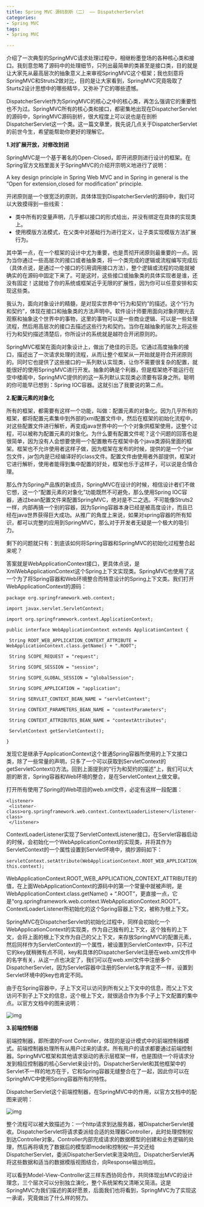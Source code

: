 ```yaml
---
title: Spring MVC 源码剖析（二） —— DispatcherServlet
categories:
- Spring MVC 
tags:
- Spring MVC

---
```



介绍了一次典型的SpringMVC请求处理过程中，相继粉墨登场的各种核心类和接口。我刻意忽略了源码中的处理细节，只列出最简单的类甚至是接口类，目的就是让大家先从最高层次的抽象意义上来审视SpringMVC这个框架；我也刻意将SpringMVC和Struts2做对比，目的是让大家看到，SpringMVC究竟吸取了Sturts2设计思想中的哪些精华，又弥补了它的哪些遗憾。

DispatcherServlet作为SpringMVC的核心之中的核心类，再怎么强调它的重要性也不为过。SpringMVC所有的核心类和接口，都密集地出现在DispatcherServlet的源码中，SpringMVC源码剖析，很大程度上可以说也是在剖析DispatcherServlet这一个类。这一篇文章里，我先说几点关于DispatcherServlet的前世今生，希望能帮助你更好的理解它。

**1.对扩展开放，对修改封闭**

SpringMVC是一个基于著名的Open-Closed，即开闭原则进行设计的框架。在Spring官方文档里面关于SpringMVC的介绍开宗明义地进行了说明：

A key design principle in Spring Web MVC and in Spring in general is the “Open for extension,closed for modification” principle.  

开闭原则是一个很宽泛的原则，具体体现到DispatcherServlet的源码中，我们可以大致摸得到一些线索：

*   类中所有的变量声明，几乎都以接口的形式给出，并没有绑定在具体的实现类上。
*   使用模版方法模式，在父类中对基础行为进行定义，让子类实现模版方法扩展行为。

其中第一点，在一个框架的设计中尤为重要，也是贯彻开闭原则最重要的一点。因为当你通过一些高层次的接口或者抽象类，将一个类完成的逻辑或流程编写完成后（具体点说，是通过一个接口的引用调用接口方法），整个逻辑或流程的功能就被确实的在源码中固定下来了。可是这时，这些接口或抽象类的具体实现者是谁，还没有固定！这就给了你的系统或框架近乎无限的扩展性，因为你可以任意安排和实现这些类。

我认为，面向对象设计的精髓，是对现实世界中“行为和契约”的描述。这个“行为和契约”，体现在接口和抽象类的方法声明中。软件设计师要用面向对象的眼光去观察和抽象这个世界中的事物，这里的事物可以是一些商业逻辑、可以是一些处理流程，然后用高层次的接口去描述这些行为和契约。当你在越抽象的层次上将这些行为和契约描述清楚后，你所设计的系统就是越符合开闭原则的。

SpringMVC框架在面向对象设计上，做出了绝佳的示范。它通过高度抽象的接口，描述出了一次请求处理的流程，从而让整个框架从一开始就是符合开闭原则的。同时它也提供了这些接口的一系列默认实现类，让你不需要很复杂的配置，就能很好的使用SpringMVC进行开发。抽象的确是个利器，但是框架绝不能运行在空中楼阁中，SpringMVC提供的的这一系列默认实现类必须要有容身之所。聪明的你可能早已想到：Spring IOC容器。这就引出了我要说的第二点。

**2.配置元素的对象化**

所有的框架，都需要有这样一个功能，叫做：配置元素的对象化。因为几乎所有的框架，都将配置元素集中到外部的xml配置文件中，然后在框架的初始化流程中，对这些配置文件进行解析，再变成java世界中的一个个对象供框架使用，这整个过程，可以被称为配置元素的对象化。为什么要有配置文件呢？这个问题的回答也是很简单，因为没有人会想要使用一个配置散布在框架中各个java类源码里面的框架。框架也不允许使用者这样子做，因为框架在发布的时候，提供的是一个个jar包文件，jar包内是已经编译好的class文件。配置文件由使用者外部提供，框架对它进行解析，使用者能得到集中配置的好处，框架也乐于这样子，可以说是合情合理。

那么作为Spring产品族的新成员，SpringMVC在设计的时候，相信设计者们不做它想，这一个“配置元素的对象化”功能既然不可避免，那么使用Spring IOC容器，通过bean配置文件来配置SpringMVC，绝对是不二之选。不可能像Struts2一样，内部再搞一个别的容器，因为Spring容器本身已经是被高度设计，而且已经在java世界获得巨大成功。从推广的角度上来说，如果对spring容器的所有知识，都可以完整的应用到SpringMVC，那么对于开发者无疑是一个极大的吸引力。

剩下的问题就只有：到底该如何将Spring容器和SpringMVC的初始化过程整合起来呢？

答案就是WebApplicationContext接口，更具体点说，是XmlWebApplicationContext这个Spring上下文实现类。SpringMVC也使用了这一个为了将Spring容器和Web环境整合而特意设计的Spring上下文类。我们打开WebApplicationContext的源码：

    package org.springframework.web.context;  
      
    import javax.servlet.ServletContext;  
      
    import org.springframework.context.ApplicationContext;  
      
    public interface WebApplicationContext extends ApplicationContext {  
      
     String ROOT_WEB_APPLICATION_CONTEXT_ATTRIBUTE = WebApplicationContext.class.getName() + ".ROOT";  
      
     String SCOPE_REQUEST = "request";  
      
     String SCOPE_SESSION = "session";  
      
     String SCOPE_GLOBAL_SESSION = "globalSession";  
      
     String SCOPE_APPLICATION = "application";  
      
     String SERVLET_CONTEXT_BEAN_NAME = "servletContext";  
      
     String CONTEXT_PARAMETERS_BEAN_NAME = "contextParameters";  
      
     String CONTEXT_ATTRIBUTES_BEAN_NAME = "contextAttributes";  
      
     ServletContext getServletContext();  
      
    }  

发现它是继承于ApplicationContext这个普通Spring容器所使用的上下文接口类，除了一些常量的声明，只多了一个可以获取到ServletContext的getServletContext()方法。回到上面提到的“行为和契约的描述”上，我们可以大胆的断言，Spring容器和Web环境的整合，是在ServletContext上做文章。

打开所有使用了Spring的Web项目的web.xml文件，必定有这样一段配置：

    <listener>  
     <listener-class>org.springframework.web.context.ContextLoaderListener</listener-class>  
     </listener>  

ContextLoaderListener实现了ServletContextListener接口，在Servlet容器启动的时候，会初始化一个WebApplicationContext的实现类，并将其作为ServletContext的一个属性设置到Servlet环境中，摘抄源码如下：

    servletContext.setAttribute(WebApplicationContext.ROOT_WEB_APPLICATION_CONTEXT_ATTRIBUTE, this.context);  

WebApplicationContext.ROOT_WEB_APPLICATION_CONTEXT_ATTRIBUTE的值，在上面WebApplicationContext的源码中的第一个常量中就被声明，是WebApplicationContext.class.getName() + “.ROOT”，更直接一点，它是“org.springframework.web.context.WebApplicationContext.ROOT”。ContextLoaderListener所初始化的这个Spring容器上下文，被称为根上下文。

SpringMVC在DispatcherServlet的初始化过程中，同样会初始化一个WebApplicationContext的实现类，作为自己独有的上下文，这个独有的上下文，会将上面的根上下文作为自己的父上下文，来存放SpringMVC的配置元素，然后同样作为ServletContext的一个属性，被设置到ServletContext中，只不过它的key就稍微有点不同，key和具体的DispatcherServlet注册在web.xml文件中的名字有关，从这一点也决定了，我们可以在web.xml文件中注册多个DispatcherServlet，因为Servlet容器中注册的Servlet名字肯定不一样，设置到Servlet环境中的key也肯定不同。

由于在Spring容器中，子上下文可以访问到所有父上下文中的信息，而父上下文访问不到子上下文的信息，这个根上下文，就很适合作为多个子上下文配置的集中点。以官方文档中的图来说明：

![img](http://static.iocoder.cn/oschina/uploads/space/2013/0105/171256_QY0t_118997.jpg)

**3.前端控制器**

前端控制器，即所谓的Front Controller，体现的是设计模式中的前端控制器模式。前端控制器处理所有从用户过来的请求。所有用户的请求都要通过前端控制器。SpringMVC框架和其他请求驱动的表示层框架一样，也是围绕一个将请求分发到相应控制器的核心Servlet来设计的。DispatcherServlet和其他框架中的Servlet不一样的地方在于，它和Spring容器无缝整合在了一起，因此你可以在SpringMVC中使用Spring容器所有的特性。

DispatcherServlet这个前端控制器，在SpringMVC中的作用，以官方文档中的配图来说明：

![img](http://static.iocoder.cn/oschina/uploads/space/2013/0105/172154_xuHb_118997.jpg)

整个流程可以被大致描述为：一个http请求到达服务器，被DispatcherServlet接收。DispatcherServlet将请求委派给合适的处理器Controller，此时处理控制权到达Controller对象。Controller内部完成请求的数据模型的创建和业务逻辑的处理，然后再将填充了数据后的模型即model和控制权一并交还给DispatcherServlet，委派DispatcherServlet来渲染响应。DispatcherServlet再将这些数据和适当的数据模版视图结合，向Response输出响应。

可以看到Model-View-Controller这三样东西协同合作，共同体现出MVC的设计理念，三个层次可以分别独立演化，整个系统架构又清晰又简洁。这是SpringMVC为我们描述的美好愿景，后面我们也将看到，SpringMVC为了实现这一承诺，究竟做出了什么样的努力。










